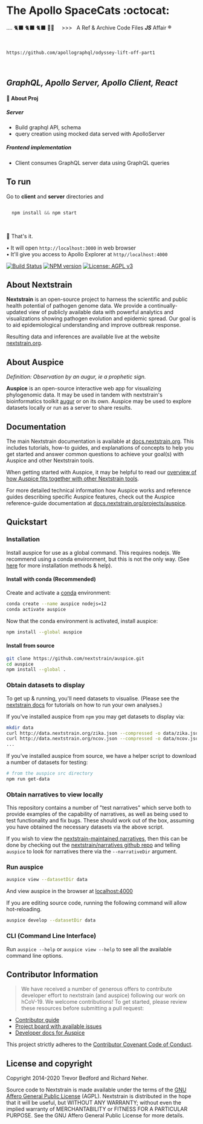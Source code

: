 # The Apollo SpaceCats  :octocat:  &nbsp; &nbsp;

<span>....  🐈‍⬛  🐈‍⬛   🐈‍⬛  🌲🌳   </span>   &nbsp; &nbsp; >>> &nbsp; A Ref & Archive Code Files ___JS___ Affair __®__        

<br />
<pre><code>https://github.com/apollographql/odyssey-lift-off-part1</code></pre>

&nbsp;

## ___GraphQL, Apollo Server, Apollo Client, React___


#### 🥝 About Proj


##### Server
- Build graphql API, schema        
- query creation using mocked data served with ApolloServer

##### Frontend implementation
- Client consumes GraphQL server data using GraphQL queries


## To run

Go to **client** and **server** directories and

````js

  npm install && npm start
````

<br />


:100:  That's it.

• It will open `http://localhost:3000` in web browser        
• It'll give you access to Apollo Explorer at `http//localhost:4000`





[![Build Status](https://github.com/nextstrain/auspice/actions/workflows/ci.yaml/badge.svg?branch=master)](https://github.com/nextstrain/auspice/actions/workflows/ci.yaml?query=branch:master)
[![NPM version](https://img.shields.io/npm/v/auspice.svg?style=flat)](https://www.npmjs.com/package/auspice)
[![License: AGPL v3](https://img.shields.io/badge/License-AGPL%20v3-blue.svg)](https://www.gnu.org/licenses/agpl-3.0)

## About Nextstrain

**Nextstrain** is an open-source project to harness the scientific and public health potential of pathogen genome data.
We provide a continually-updated view of publicly available data with powerful analytics and visualizations showing pathogen evolution and epidemic spread.
Our goal is to aid epidemiological understanding and improve outbreak response.

Resulting data and inferences are available live at the website [nextstrain.org](https://nextstrain.org).

## About Auspice

*Definition: Observation by an augur, ie a prophetic sign.*

**Auspice** is an open-source interactive web app for visualizing phylogenomic data.
It may be used in tandem with nextstrain's bioinformatics toolkit [augur](https://github.com/nextstrain/augur) or on its own.
Auspice may be used to explore datasets locally or run as a server to share results.

## Documentation

The main Nextstrain documentation is available at [docs.nextstrain.org](https://docs.nextstrain.org/en/latest/index.html). This includes tutorials, how-to guides, and explanations of concepts to help you get started and answer common questions to achieve your goal(s) with Auspice and other Nextstrain tools.

When getting started with Auspice, it may be helpful to read our [overview of how Auspice fits together with other Nextstrain tools](https://docs.nextstrain.org/en/latest/learn/about-nextstrain.html#open-source-tools-for-the-community).

For more detailed technical information how Auspice works and reference guides describing specific Auspice features, check out the Auspice reference-guide documentation at [docs.nextstrain.org/projects/auspice](https://docs.nextstrain.org/projects/auspice/en/stable/index.html).

## Quickstart

### Installation

Install auspice for use as a global command.
This requires nodejs.
We recommend using a conda environment, but this is not the only way.
(See [here](https://nextstrain.github.io/auspice/introduction/install) for more installation methods & help).

#### Install with conda (Recommended)

Create and activate a [conda](https://docs.conda.io) environment:

```bash
conda create --name auspice nodejs=12
conda activate auspice
```

Now that the conda environment is activated, install auspice:

```bash
npm install --global auspice
```

#### Install from source

```bash
git clone https://github.com/nextstrain/auspice.git
cd auspice
npm install --global .
```

### Obtain datasets to display

To get up & running, you'll need datasets to visualise.
(Please see the [nextstrain docs](https://nextstrain.org/docs/) for tutorials on how to run your own analyses.)

If you've installed auspice from `npm` you may get datasets to display via:

```bash
mkdir data
curl http://data.nextstrain.org/zika.json --compressed -o data/zika.json
curl http://data.nextstrain.org/ncov.json --compressed -o data/ncov.json
...
```

If you've installed auspice from source, we have a helper script to download a number of datasets for testing:

```bash
# from the auspice src directory
npm run get-data
```

### Obtain narratives to view locally

This repository contains a number of "test narratives" which serve both to provide examples of the capability of narratives, as well as being used to test functionality and fix bugs. 
These should work out of the box, assuming you have obtained the necessary datasets via the above script.

If you wish to view the [nextstrain-maintained narratives](https://nextstrain.org/docs/contributing/sharing-data), then this can be done by checking out the [nextstrain/narratives github repo](github.com/nextstrain/narratives) and telling `auspice` to look for narratives there via the `--narrativeDir` argument.


### Run auspice

```bash
auspice view --datasetDir data
```

And view auspice in the browser at [localhost:4000](http://localhost:4000)

If you are editing source code, running the following command will allow hot-reloading.

```bash
auspice develop --datasetDir data
```

### CLI (Command Line Interface)

Run `auspice --help` or `auspice view --help` to see all the available command line options.

## Contributor Information

> We have received a number of generous offers to contribute developer effort to nextstrain (and auspice) following our work on hCoV-19. We welcome contributions! To get started, please review these resources before submitting a pull request:

* [Contributor guide](https://github.com/nextstrain/.github/blob/master/CONTRIBUTING.md)  
* [Project board with available issues](https://github.com/orgs/nextstrain/projects/5)
* [Developer docs for Auspice](./DEV_DOCS.md)  

This project strictly adheres to the [Contributor Covenant Code of Conduct](https://github.com/nextstrain/.github/blob/master/CODE_OF_CONDUCT.md).

## License and copyright

Copyright 2014-2020 Trevor Bedford and Richard Neher.

Source code to Nextstrain is made available under the terms of the [GNU Affero General Public License](LICENSE.txt) (AGPL). Nextstrain is distributed in the hope that it will be useful, but WITHOUT ANY WARRANTY; without even the implied warranty of MERCHANTABILITY or FITNESS FOR A PARTICULAR PURPOSE.  See the GNU Affero General Public License for more details.
